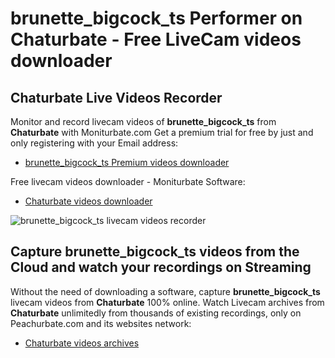# brunette_bigcock_ts Performer on Chaturbate - Free LiveCam videos downloader

## Chaturbate Live Videos Recorder

Monitor and record livecam videos of **brunette_bigcock_ts** from **Chaturbate** with Moniturbate.com
Get a premium trial for free by just and only registering with your Email address:
* [brunette_bigcock_ts Premium videos downloader](https://moniturbate.com/request-demo-licence-key.html)

Free livecam videos downloader - Moniturbate Software:
* [Chaturbate videos downloader](https://moniturbate.com/moniturbate-download-software.html)

![brunette_bigcock_ts livecam videos recorder](https://peachurnet.com/templates/moniturbate-software.png)


## Capture brunette_bigcock_ts videos from the Cloud and watch your recordings on Streaming

Without the need of downloading a software, capture **brunette_bigcock_ts** livecam videos from **Chaturbate** 100% online.
Watch Livecam archives from **Chaturbate** unlimitedly from thousands of existing recordings, only on Peachurbate.com and its websites network:
* [Chaturbate videos archives](https://peachurnet.com/)